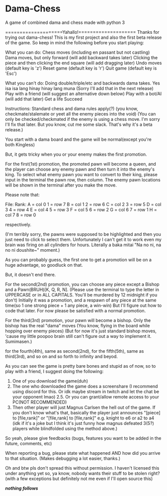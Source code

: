 # Dama-Chess
A game of combined dama and chess made with python 3

====================Yahallo!====================
Thanks for trying out dama-chess!
This is my first project and also the first beta release of the game.
So keep in mind the following before you start playing:



What you can do:
Chess moves (including en passant but not castling)
Dama moves, but only forward (will add backward takes later)
Clicking the piece and then clicking the end square (will add dragging later)
Undo moves (default key is 'z')
Reset game (default key is 'r')
Quit game (default key is 'Esc')

What you can't do:
Doing double/triple/etc and backwards dama takes. Yes isa isa lang hinay hinay lang muna (Sorry I'll add that in the next release)
Play with a friend (will suggest an alternative down below)
Play with a bot/AI (will add that later)
Get a life
Succeed



Instructions:
Standard chess and dama rules apply(?) (you know, checkmate/stalemate or yeet all the enemy pieces into the void)
(You can only be checked/checkmated if the enemy is using a chess move. I'm sorry I'll fix that later. But you know, cut me some slack. That's why it's a beta release.)

You start with a dama board and the game will be normal(except you're both Kingless)

But, it gets tricky when you or your enemy makes the first promotion.


For the first(1st) promotion, the promoted pawn will become a queen, and the player can choose any enemy pawn and then turn it into the enemy's king.
To select what enemy pawn you want to convert to their king, please input in the terminal the pawn row, then column.
The enemy pawn locations will be shown in the terminal after you make the move.

Please note that:

File:		Rank:
A = col 0	1 = row 7
B = col 1	2 = row 6
C = col 2	3 = row 5
D = col 3	4 = row 4
E = col 4	5 = row 3
F = col 5	6 = row 2
G = col 6	7 = row 1
H = col 7	8 = row 0

respectively.

(I'm terribly sorry, the pawns were supposed to be highlighted and then you just need to click to select them. 
Unfortunately I can't get it to work even my brain was firing on all cylinders for hours.
Literally a baka mitai "Na no ni, na no ni doushite~" moment.)

As you can probably guess, the first one to get a promotion will be on a huge advantage, so goodluck on that.


But, it doesn't end there.


For the second(2nd) promotion, you can choose any piece except a Bishop and a Pawn(BRUH)[K, Q, R, N].
(Please use the terminal to type the letter in UPPERCASE or in ALL CAPITALS. You'll be murdered by 12 midnight if you don't)
Initially it was a promotion, and a respawn of any piece at the same time(so 1 one strong piece + 1 any piece, a win-win)
But I'll figure out how to code that later. For now please be satisfied with a normal promotion.

For the third(3rd) promotion, your pawn will become a bishop.
Only the bishop has the real "dama" moves (You know, flying in the board while hopping over enemy pieces)
(But for now it's just standard bishop moves, 'cause my little poopoo brain still can't figure out a way to implement it. Sumimasen.)

for the fourth(4th), same as second(2nd), for the fifth(5th), same as third(3rd), and so on and so forth to infinity and beyod.



As you can see the game is pretty bare bones and stupid as of now, so to play with a friend, I suggest doing the following:
1. One of you download the game(duh)
2. The one who downloaded the game does a screenshare (I recommend using discord for this. Or idk maybe stream in twitch and let the chat be your opponent lmao)
2.5. Or you can grant/allow remote access to your PC(NOT RECOMMENDED)
3. Then other player will just Magnus Carlsen the hell out of the game. 
If you don't know what's that, basically the player just announces "[piece] to [file,rank]" or "[file,rank] to [file,rank]" e.g. knight to e6 or a2 to a4
(idk if it's a joke but I think it's just funny how magnus defeated 3(5?) players while blindfolded using the method above.)



So yeah, please give feedbacks (bugs, features you want to be added in the future, comments, etc)

When reporting a bug, please state what happened AND how did you arrive to that situation. (Makes debugging a lot easier, thanks.)



Oh and btw pls don't spread this without permission.
I haven't licensed this under anything yet so, ya know, nobody wants their stuff to be stolen right? (with a few exceptions but definitely not me even if I'll open source this)


***nothing follows***

